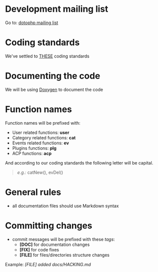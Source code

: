 Development mailing list
========================
Go to: [dotophp mailing list](http://groups.google.com/group/dotophp)

Coding standards
================
We've settled to [THESE](http://framework.zend.com/manual/en/coding-standard.overview.html)
coding standards 

Documenting the code
=======================
We will be using [Doxygen](http://www.stack.nl/~dimitri/doxygen/index.html) to document the code

Function names
==============
Function names will be prefixed with: 

* User related functions: __user__
* Category related functions: __cat__
* Events related functions: __ev__
* Plugins functions: __plg__
* ACP functions: __acp__

And according to our coding standards the following letter will be capital.

 > _e.g.:_ catNew(), evDel()

General rules
=============
* all documentation files should use Markdown syntax

Committing changes
==================
* commit messages will be prefixed with these _tags_: 
	* __[DOC]__ for documentation changes
	* __[FIX]__ for code fixes
	* __[FILE]__ for files/directories structure changes


Example: _[FILE] added docs/HACKING.md_
